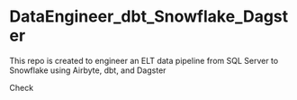 # DataEngineer_dbt_Snowflake_Dagster
This repo is created to engineer an ELT data pipeline from SQL Server to Snowflake using Airbyte, dbt, and Dagster

Check